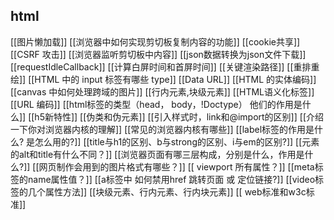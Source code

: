 ## html

[[图片懒加载]]
[[浏览器中如何实现剪切板复制内容的功能]]
[[cookie共享]]
[[CSRF 攻击]]
[[浏览器监听剪切板中内容]]
[[json数据转换为json文件下载]]
[[requestIdleCallback]]
[[计算白屏时间和首屏时间]]
[[关键渲染路径]]
[[重排重绘]]
[[HTML 中的 input 标签有哪些 type]]
[[Data URL]]
[[HTML 的实体编码]]
[[canvas 中如何处理跨域的图片]]
[[行内元素,块级元素]]
[[HTML语义化标签]]
[[URL 编码]]
[[html标签的类型（head， body，!Doctype） 他们的作用是什么]]
[[h5新特性]]
[[伪类和伪元素]]
[[引入样式时，link和@import的区别]]
[[介绍一下你对浏览器内核的理解]]
[[常见的浏览器内核有哪些]]
[[label标签的作用是什么? 是怎么用的?]]
[[title与h1的区别、b与strong的区别、i与em的区别?]]
[[元素的alt和title有什么不同？]]
[[浏览器页面有哪三层构成，分别是什么，作用是什么?]]
[[网页制作会用到的图片格式有哪些？]]
[[ viewport 所有属性？]]
[[meta标签的name属性值？]]
[[a标签中 如何禁用href 跳转页面 或 定位链接?]]
[[video标签的几个属性方法]]
[[块级元素、行内元素、行内块元素]]
[[ web标准和w3c标准]]

